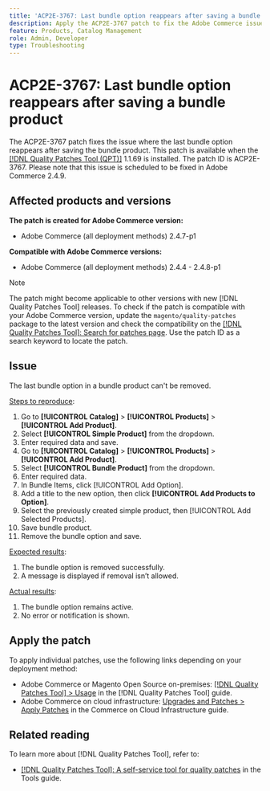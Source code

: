 ```yaml
---
title: 'ACP2E-3767: Last bundle option reappears after saving a bundle product'
description: Apply the ACP2E-3767 patch to fix the Adobe Commerce issue where the last bundle option in a bundle product could not be removed.
feature: Products, Catalog Management
role: Admin, Developer
type: Troubleshooting 
---
```


# ACP2E-3767: Last bundle option reappears after saving a bundle product

The ACP2E-3767 patch fixes the issue where the last bundle option reappears after saving the bundle product. This patch is available when the [[!DNL Quality Patches Tool (QPT)]](/help/tools/quality-patches-tool/quality-patches-tool-to-self-serve-quality-patches.md) 1.1.69 is installed. The patch ID is ACP2E-3767. Please note that this issue is scheduled to be fixed in Adobe Commerce 2.4.9.

## Affected products and versions

**The patch is created for Adobe Commerce version:**

* Adobe Commerce (all deployment methods) 2.4.7-p1

**Compatible with Adobe Commerce versions:**

* Adobe Commerce (all deployment methods) 2.4.4 - 2.4.8-p1

>[!NOTE]
>
>The patch might become applicable to other versions with new [!DNL Quality Patches Tool] releases. To check if the patch is compatible with your Adobe Commerce version, update the `magento/quality-patches` package to the latest version and check the compatibility on the [[!DNL Quality Patches Tool]: Search for patches page](https://experienceleague.adobe.com/tools/commerce-quality-patches/index.html). Use the patch ID as a search keyword to locate the patch.

## Issue

The last bundle option in a bundle product can't be removed.

<u>Steps to reproduce</u>:

1. Go to **[!UICONTROL Catalog]** > **[!UICONTROL Products]** > **[!UICONTROL Add Product]**.
1. Select **[!UICONTROL Simple Product]** from the dropdown.
1. Enter required data and save.
1. Go to **[!UICONTROL Catalog]** > **[!UICONTROL Products]** > **[!UICONTROL Add Product]**.
1. Select **[!UICONTROL Bundle Product]** from the dropdown.
1. Enter required data.
1. In Bundle Items, click [!UICONTROL Add Option].
1. Add a title to the new option, then click **[!UICONTROL Add Products to Option]**.
1. Select the previously created simple product, then [!UICONTROL Add Selected Products].
1. Save bundle product.
1. Remove the bundle option and save.

<u>Expected results</u>:

1. The bundle option is removed successfully.
1. A message is displayed if removal isn’t allowed.

<u>Actual results</u>:

1. The bundle option remains active.
1. No error or notification is shown.

## Apply the patch

To apply individual patches, use the following links depending on your deployment method:

* Adobe Commerce or Magento Open Source on-premises: [[!DNL Quality Patches Tool] > Usage](/help/tools/quality-patches-tool/usage.md) in the [!DNL Quality Patches Tool] guide.
* Adobe Commerce on cloud infrastructure: [Upgrades and Patches > Apply Patches](https://experienceleague.adobe.com/docs/commerce-cloud-service/user-guide/develop/upgrade/apply-patches.html) in the Commerce on Cloud Infrastructure guide.

## Related reading

To learn more about [!DNL Quality Patches Tool], refer to:

* [[!DNL Quality Patches Tool]: A self-service tool for quality patches](/help/tools/quality-patches-tool/quality-patches-tool-to-self-serve-quality-patches.md) in the Tools guide.
